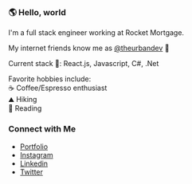### 🌎 Hello, world
I'm a full stack engineer working at Rocket Mortgage. 

My internet friends know me as [@theurbandev](https://www.instagram.com/theurbandev/) 👾


Current stack 🥞: React.js, Javascript, C#, .Net

Favorite hobbies include: <br>
☕ Coffee/Espresso enthusiast <br>
⛰️ Hiking <br>
📖 Reading 


### Connect with Me
- [Portfolio](https://theurbandev.github.io/theurbandev.com/) <br/>
- [Instagram](https://www.instagram.com/theurbandev) <br/>
- [Linkedin](https://www.linkedin.com/in/matthew-joseph-1456a21a7/) <br/>
- [Twitter](https://twitter.com/theurbandev) <br/>
